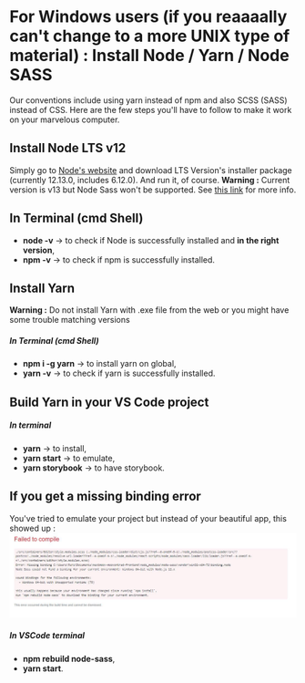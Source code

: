# For Windows users (if you reaaaally can't change to a more UNIX type of material) : Install Node / Yarn / Node SASS

Our conventions include using yarn instead of npm and also SCSS (SASS) instead of CSS. Here are the few steps you'll have to follow to make it work on your marvelous computer.

## Install Node LTS v12

Simply go to [Node's website](https://nodejs.org/en/download/) and download LTS Version's installer package (currently 12.13.0, includes 6.12.0). And run it, of course.
**Warning :** Current version is v13 but Node Sass won't be supported.
See [this link](https://github.com/sass/node-sass/releases/tag/v4.12.0) for more info.

## In Terminal (cmd Shell)

- **node -v** -> to check if Node is successfully installed and **in the right version**,
- **npm -v** -> to check if npm is successfully installed.

## Install Yarn

**Warning :** Do not install Yarn with .exe file from the web or you might have some trouble matching versions

##### In Terminal (cmd Shell)

- **npm i -g yarn** -> to install yarn on global,
- **yarn -v** -> to check if yarn is successfully installed.

## Build Yarn in your VS Code project

##### In terminal

- **yarn** -> to install,
- **yarn start** -> to emulate,
- **yarn storybook** -> to have storybook.

## If you get a missing binding error

You've tried to emulate your project but instead of your beautiful app, this showed up :
![npm rebuild node-sass](images/npm-rebuild-node-sass.png)

##### In VSCode terminal

- **npm rebuild node-sass**,
- **yarn start**.
